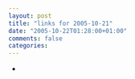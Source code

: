 ```yaml
---
layout: post
title: "links for 2005-10-21"
date: "2005-10-22T01:28:00+01:00"
comments: false
categories: 
---
```


<ul class="delicious">
<li>
</li>
</ul>


